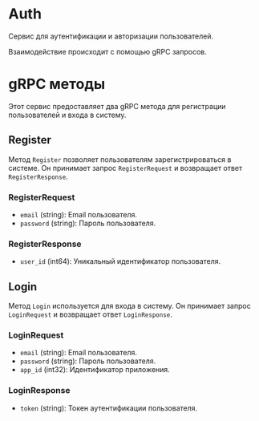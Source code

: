 # Auth

Сервис для аутентификации и авторизации пользователей.

Взаимодействие происходит с помощью gRPC запросов.

# gRPC методы

Этот сервис предоставляет два gRPC метода для регистрации пользователей и входа в систему.

## Register
Метод `Register` позволяет пользователям зарегистрироваться в системе. Он принимает запрос `RegisterRequest` и возвращает ответ `RegisterResponse`.

### RegisterRequest
- `email` (string): Email пользователя.
- `password` (string): Пароль пользователя.

### RegisterResponse
- `user_id` (int64): Уникальный идентификатор пользователя.

## Login
Метод `Login` используется для входа в систему. Он принимает запрос `LoginRequest` и возвращает ответ `LoginResponse`.

### LoginRequest
- `email` (string): Email пользователя.
- `password` (string): Пароль пользователя.
- `app_id` (int32): Идентификатор приложения.

### LoginResponse
- `token` (string): Токен аутентификации пользователя.
